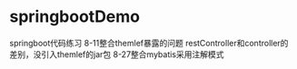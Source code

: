 # springbootDemo
springboot代码练习
8-11整合themlef暴露的问题
restController和controller的差别，没引入themlef的jar包
8-27整合mybatis采用注解模式
